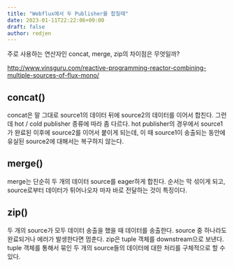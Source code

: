 ```yaml
---
title: "Webflux에서 두 Publisher를 합칠때"
date: 2023-01-11T22:22:06+09:00
draft: false
author: redjen
---
```


주로 사용하는 연산자인 concat, merge, zip의 차이점은 무엇일까?

http://www.vinsguru.com/reactive-programming-reactor-combining-multiple-sources-of-flux-mono/

## concat()

concat은 말 그대로 source1의 데이터 뒤에 source2의 데이터를 이어서 합친다. 
그런데 hot / cold publisher 종류에 따라 좀 다르다. 
hot publisher의 경우에서 source1가 완료된 이후에 source2를 이어서 붙이게 되는데, 이 때 source1이 송출되는 동안에 유실된 source2에 대해서는 복구하지 않는다.

## merge()

merge는 단순히 두 개의 데이터 source를 eager하게 합친다.
순서는 막 섞이게 되고, source로부터 데이터가 튀어나오자 마자 바로 전달하는 것이 특징이다.

## zip()

두 개의 source가 모두 데이터 송출을 했을 때 데이터를 송출한다.
source 중 하나라도 완료되거나 에러가 발생한다면 멈춘다.
zip은 tuple 객체를 downstream으로 보낸다.
tuple 객체를 통해서 묶인 두 개의 source들의 데이터에 대한 처리를 구체적으로 할 수 있다. 